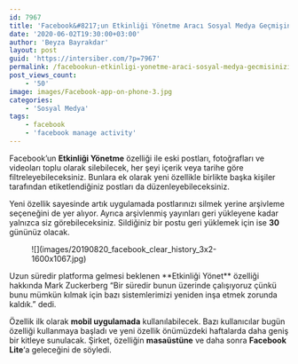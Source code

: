 ```yaml
---
id: 7967
title: 'Facebook&#8217;un Etkinliği Yönetme Aracı Sosyal Medya Geçmişinizi Temizlemenize Yardımcı Oluyor'
date: '2020-06-02T19:30:00+03:00'
author: 'Beyza Bayrakdar'
layout: post
guid: 'https://intersiber.com/?p=7967'
permalink: /facebookun-etkinligi-yonetme-araci-sosyal-medya-gecmisinizi-temizlemenize-yardimci-oluyor/
post_views_count:
    - '50'
image: images/Facebook-app-on-phone-3.jpg
categories:
    - 'Sosyal Medya'
tags:
    - facebook
    - 'facebook manage activity'
---
```


Facebook’un **Etkinliği Yönetme** özelliği ile eski postları, fotoğrafları ve videoları toplu olarak silebilecek, her şeyi içerik veya tarihe göre filtreleyebileceksiniz. Bunlara ek olarak yeni özellikle birlikte başka kişiler tarafından etiketlendiğiniz postları da düzenleyebileceksiniz.

Yeni özellik sayesinde artık uygulamada postlarınızı silmek yerine arşivleme seçeneğini de yer alıyor. Ayrıca arşivlenmiş yayınları geri yükleyene kadar yalnızca siz görebileceksiniz. Sildiğiniz bir postu geri yüklemek için ise **30** gününüz olacak.

<figure class="wp-block-image size-large">![](images/20190820_facebook_clear_history_3x2-1600x1067.jpg)</figure>Uzun süredir platforma gelmesi beklenen **Etkinliği Yönet** özelliği hakkında Mark Zuckerberg “Bir süredir bunun üzerinde çalışıyoruz çünkü bunu mümkün kılmak için bazı sistemlerimizi yeniden inşa etmek zorunda kaldık.” dedi.

Özellik ilk olarak **mobil uygulamada** kullanılabilecek. Bazı kullanıcılar bugün özelliği kullanmaya başladı ve yeni özellik önümüzdeki haftalarda daha geniş bir kitleye sunulacak. Şirket, özelliğin **masaüstüne** ve daha sonra **Facebook Lite**‘a geleceğini de söyledi.